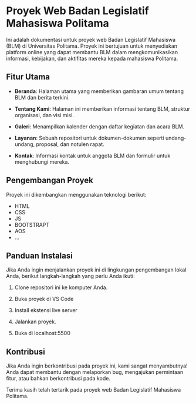 # Proyek Web Badan Legislatif Mahasiswa Politama

Ini adalah dokumentasi untuk proyek web Badan Legislatif Mahasiswa (BLM) di Universitas Politama. Proyek ini bertujuan untuk menyediakan platform online yang dapat membantu BLM dalam mengkomunikasikan informasi, kebijakan, dan aktifitas mereka kepada mahasiswa Politama.

## Fitur Utama

- **Beranda**: Halaman utama yang memberikan gambaran umum tentang BLM dan berita terkini.

- **Tentang Kami**: Halaman ini memberikan informasi tentang BLM, struktur organisasi, dan visi misi.

- **Galeri**: Menampilkan kalender dengan daftar kegiatan dan acara BLM.

- **Layanan**: Sebuah repositori untuk dokumen-dokumen seperti undang-undang, proposal, dan notulen rapat.

- **Kontak**: Informasi kontak untuk anggota BLM dan formulir untuk menghubungi mereka.

## Pengembangan Proyek

Proyek ini dikembangkan menggunakan teknologi berikut:

- HTML
- CSS
- JS
- BOOTSTRAPT
- AOS
- ...

## Panduan Instalasi

Jika Anda ingin menjalankan proyek ini di lingkungan pengembangan lokal Anda, berikut langkah-langkah yang perlu Anda ikuti:

1. Clone repositori ini ke komputer Anda.

2. Buka proyek di VS Code

3. Install ekstensi live server

4. Jalankan proyek.

5. Buka di localhost:5500

## Kontribusi

Jika Anda ingin berkontribusi pada proyek ini, kami sangat menyambutnya! Anda dapat membantu dengan melaporkan bug, mengajukan permintaan fitur, atau bahkan berkontribusi pada kode.


Terima kasih telah tertarik pada proyek web Badan Legislatif Mahasiswa Politama.
